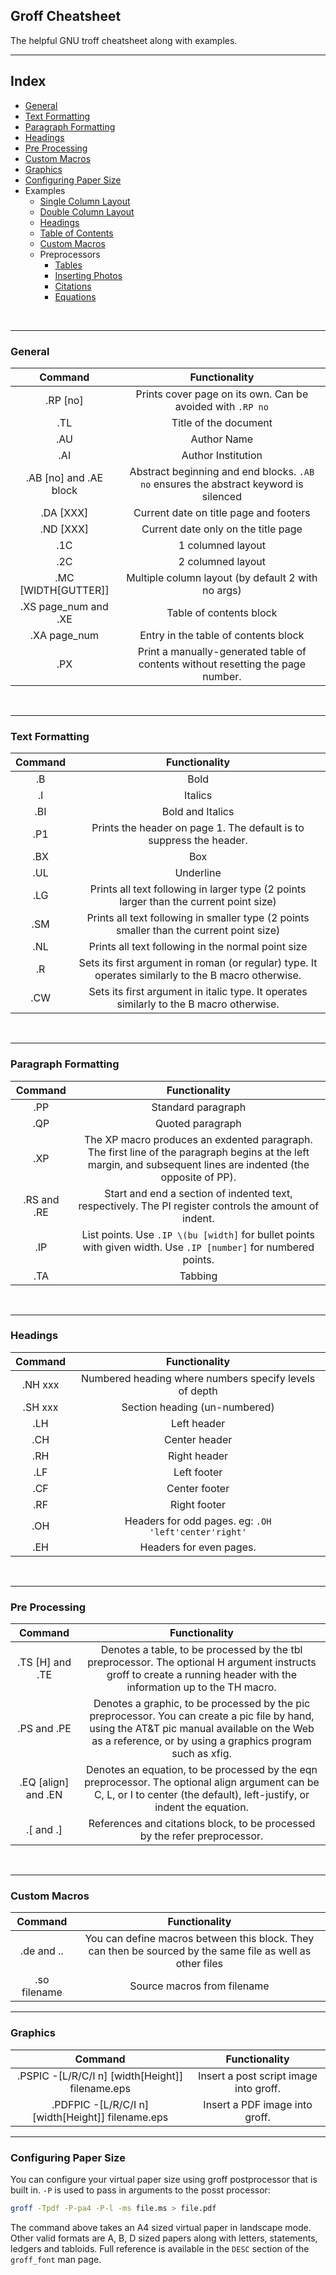 ## Groff Cheatsheet
The helpful GNU troff cheatsheet along with examples.

---

## Index

* [General](#general)
* [Text Formatting](#text-formatting)
* [Paragraph Formatting](#paragraph-formatting)
* [Headings](#headings)
* [Pre Processing](#pre-processing)
* [Custom Macros](#custom-macros)
* [Graphics](#graphics)
* [Configuring Paper Size](#configuring-paper-size)
* Examples
	* [Single Column Layout](./examples/single_column_writeup.ms)
	* [Double Column Layout](./examples/double_column_research_paper.ms)
	* [Headings](./examples/heading_headers_footers.ms)
	* [Table of Contents](./examples/table_of_contents.ms)
	* [Custom Macros](./examples/using_custom_macros.ms)
	* Preprocessors
		* [Tables](./examples/preprocessing/tables)
		* [Inserting Photos](./examples/preprocessing/photos)
		* [Citations](./examples/preprocessing/citation)
		* [Equations](./examples/preprocessing/equations)

<br>

---

### General

| Command | Functionality |
|:-------:|:-------------:|
| .RP [no] | Prints cover page on its own. Can be avoided with `.RP no` |
| .TL | Title of the document |
| .AU | Author Name |
| .AI | Author Institution |
| .AB [no] and .AE block | Abstract beginning and end blocks. `.AB no` ensures the abstract keyword is silenced |
| .DA [XXX] | Current date on title page and footers |
| .ND [XXX] | Current date only on the title page |
| .1C | 1 columned layout |
| .2C | 2 columned layout |
| .MC [WIDTH[GUTTER]] | Multiple column layout (by default 2 with no args) |
| .XS page_num and .XE | Table of contents block |
| .XA page_num | Entry in the table of contents block |
| .PX | Print a manually-generated table of contents without resetting the page number. |

<br>

---

### Text Formatting

| Command | Functionality |
|:-------:|:-------------:|
| .B | Bold |
| .I | Italics |
| .BI | Bold and Italics |
| .P1 | Prints the header on page 1. The default is to suppress the header. |
| .BX | Box |
| .UL | Underline |
| .LG | Prints all text following in larger type (2 points larger than the current point size) |
| .SM | Prints all text following in smaller type (2 points smaller than the current point size) |
| .NL | Prints all text following in the normal point size |
| .R | Sets its first argument in roman (or regular) type. It operates similarly to the B macro otherwise. |
| .CW | Sets its first argument in italic type. It operates similarly to the B macro otherwise. |

<br>

---

### Paragraph Formatting

| Command | Functionality |
|:-------:|:-------------:|
| .PP | Standard paragraph |
| .QP | Quoted paragraph |
| .XP | The XP macro produces an exdented paragraph. The first line of the paragraph begins at the left margin, and subsequent lines are indented (the opposite of PP). |
| .RS and .RE | Start and end a section of indented text, respectively. The PI register controls the amount of indent. |
| .IP | List points. Use `.IP \(bu [width]` for bullet points with given width. Use `.IP [number]` for numbered points. |
| .TA | Tabbing |

<br>

---

### Headings

| Command | Functionality |
|:-------:|:-------------:|
| .NH xxx | Numbered heading where numbers specify levels of depth |
| .SH xxx | Section heading (un-numbered) |
| .LH | Left header |
| .CH | Center header |
| .RH | Right header |
| .LF | Left footer |
| .CF | Center footer |
| .RF | Right footer |
| .OH | Headers for odd pages. eg: `.OH 'left'center'right'` |
| .EH | Headers for even pages. |

<br>

---

### Pre Processing

| Command | Functionality |
|:-------:|:-------------:|
| .TS [H] and .TE | Denotes a table, to be processed by the tbl preprocessor. The optional H argument instructs groff to create a running header with the information up to the TH macro. |
| .PS and .PE | Denotes a graphic, to be processed by the pic preprocessor. You can create a pic file by hand, using the AT&T pic manual available on the Web as a reference, or by using a graphics program such as xfig. |
| .EQ [align] and .EN | Denotes an equation, to be processed by the eqn preprocessor. The optional align argument can be C, L, or I to center (the default), left-justify, or indent the equation. |
| .[ and .] | References and citations block, to be processed by the refer preprocessor. |

<br>

---

### Custom Macros

| Command | Functionality |
|:-------:|:-------------:|
| .de and .. | You can define macros between this block. They can then be sourced by the same file as well as other files |
| .so filename | Source macros from filename |

---

### Graphics

| Command | Functionality |
|:-------:|:-------------:|
| .PSPIC -[L/R/C/I n] [width[Height]] filename.eps | Insert a post script image into groff. |
| .PDFPIC -[L/R/C/I n] [width[Height]] filename.eps | Insert a PDF image into groff. |

---

### Configuring Paper Size

You can configure your virtual paper size using groff postprocessor that is built in. `-P` is used to pass in arguments to the posst processor:

```sh
groff -Tpdf -P-pa4 -P-l -ms file.ms > file.pdf
```

The command above takes an A4 sized virtual paper in landscape mode. Other valid formats are A, B, D sized papers along with letters, statements, ledgers and tabloids. Full reference is available in the `DESC` section of the `groff_font` man page.
